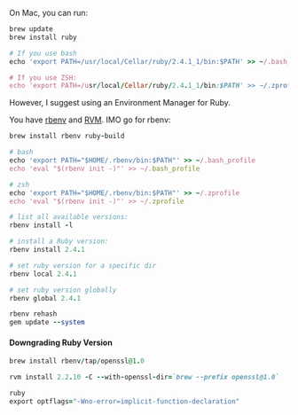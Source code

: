 On Mac, you can run:

```ruby
brew update
brew install ruby

# If you use bash
echo 'export PATH=/usr/local/Cellar/ruby/2.4.1_1/bin:$PATH' >> ~/.bash_profile 

# If you use ZSH:
echo 'export PATH=/usr/local/Cellar/ruby/2.4.1_1/bin:$PATH' >> ~/.zprofile
```

However, I suggest using an Environment Manager for Ruby.

You have [rbenv](https://github.com/rbenv/rbenv) and [RVM](https://rvm.io/). IMO go for rbenv:

```ruby
brew install rbenv ruby-build

# bash
echo 'export PATH="$HOME/.rbenv/bin:$PATH"' >> ~/.bash_profile
echo 'eval "$(rbenv init -)"' >> ~/.bash_profile  

# zsh
echo 'export PATH="$HOME/.rbenv/bin:$PATH"' >> ~/.zprofile
echo 'eval "$(rbenv init -)"' >> ~/.zprofile  

# list all available versions:
rbenv install -l

# install a Ruby version:
rbenv install 2.4.1

# set ruby version for a specific dir
rbenv local 2.4.1

# set ruby version globally
rbenv global 2.4.1

rbenv rehash
gem update --system
```

#### Downgrading Ruby Version
```ruby
brew install rbenv/tap/openssl@1.0

rvm install 2.2.10 -C --with-openssl-dir=`brew --prefix openssl@1.0`

ruby
export optflags="-Wno-error=implicit-function-declaration"
```